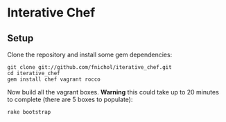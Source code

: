 # Interative Chef

## Setup

Clone the repository and install some gem dependencies:

    git clone git://github.com/fnichol/iterative_chef.git
    cd iterative_chef
    gem install chef vagrant rocco

Now build all the vagrant boxes. **Warning** this could take up to 20 minutes
to complete (there are 5 boxes to populate):

    rake bootstrap
